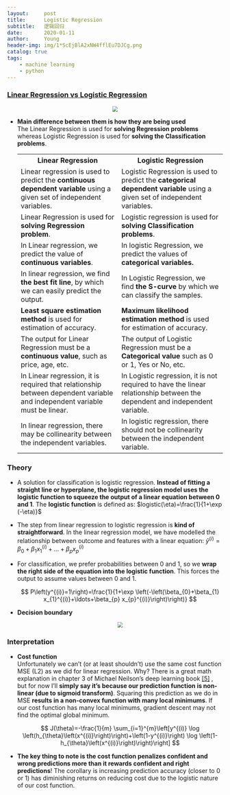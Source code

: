 ```yaml
---
layout:     post
title:      Logistic Regression
subtitle:   逻辑回归
date:       2020-01-11
author:     Young
header-img: img/1*ScEjBlA2xNW4fflEu7DJCg.png
catalog: true
tags:
    - machine learning
    - python
---
```


### [Linear Regression vs Logistic Regression](https://www.javatpoint.com/linear-regression-vs-logistic-regression-in-machine-learning)

<p align="center">
  <img src="https://static.javatpoint.com/tutorial/machine-learning/images/linear-regression-vs-logistic-regression.png" style="zoom:80%" />
</p>

- **Main difference between them is how they are being used**
  <br>
  The Linear Regression is used for **solving Regression problems** whereas Logistic Regression is used for **solving the Classification problems**. 

  <table class="alt">
  <tbody><tr>
  	<th>Linear Regression</th>
  	<th>Logistic Regression</th>
  </tr>
  <tr>
    <td>Linear regression is used to predict the <b>continuous dependent variable</b> using a given set of independent variables.</td>
    <td>Logistic Regression is used to predict the <b>categorical dependent variable </b> using a given set of independent variables.</td>
  </tr>
  <tr>
    <td>Linear Regression is used for <b>solving Regression problem</b>.</td>
    <td>Logistic regression is used for <b>solving Classification problems</b>.</td>
  </tr>
  <tr>
    <td>In Linear regression, we predict the value of <b>continuous variables</b>.</td>
    <td>In logistic Regression, we predict the values of <b>categorical variables</tb>.</td>
  </tr>
  <tr>
    <td>In linear regression, we find <b>the best fit line</b>, by which we can easily predict the output.</td>
    <td>In Logistic Regression, we find <b>the S-curve</b> by which we can classify the samples.</td>
  </tr>
  <tr>
    <td><b>Least square estimation method</b> is used for estimation of accuracy.</td>
    <td><b>Maximum likelihood estimation method</b> is used for estimation of accuracy.</td>
  </tr>
  <tr>
    <td>The output for Linear Regression must be a <b>continuous value</b>, such as price, age, etc.</td>
  	<td>The output of Logistic Regression must be a <b>Categorical value</b> such as 0 or 1, Yes or No, etc.</td>
  </tr>
  <tr>
  	<td>In Linear regression, it is required that relationship between dependent variable and independent variable must be linear.</td>
  	<td>In Logistic regression, it is not required to have the linear relationship between the dependent and independent variable.</td>
  </tr>
  <tr>
  	<td>In linear regression, there may be collinearity between the independent variables.</td>
  	<td>In logistic regression, there should not be collinearity between the independent variable.</td>
  </tr>
  </tbody></table>

### Theory

- A solution for classification is logistic regression. **Instead of fitting a straight line or hyperplane, the logistic regression model uses the logistic function to squeeze the output of a linear equation between 0 and 1**. The **logistic function** is defined as: $logistic(\eta)=\frac{1}{1+\exp (-\eta)}$

- The step from linear regression to logistic regression is **kind of straightforward**. In the linear regression model, we have modelled the relationship between outcome and features with a linear equation: $\hat{y}^{(i)}=\beta_{0}+\beta_{1} x_{1}^{(i)}+\ldots+\beta_{p} x_{p}^{(i)}$
- For classification, we prefer probabilities between 0 and 1, so we **wrap the right side of the equation into the logistic function**. This forces the output to assume values between 0 and 1.
  <p align="center">
  $$
  P\left(y^{(i)}=1\right)=\frac{1}{1+\exp \left(-\left(\beta_{0}+\beta_{1} 
  x_{1}^{(i)}+\ldots+\beta_{p} x_{p}^{(i)}\right)\right)}
  $$
  </p>
  
- **Decision boundary**
  
  <p align="center">
    <img src="https://ml-cheatsheet.readthedocs.io/en/latest/_images/logistic_regression_sigmoid_w_threshold.png" style="zoom:80%" />
  </p>

### Interpretation

- **Cost function**
  <br>
  Unfortunately we can’t (or at least shouldn’t) use the same cost function MSE (L2) as we did for linear regression. Why? There is a great math explanation in chapter 3 of Michael Neilson’s deep learning book [[5]](http://neuralnetworksanddeeplearning.com/chap3.html
) , but for now I’ll **simply say it’s because our prediction function is non-linear (due to sigmoid transform)**. Squaring this prediction as we do in MSE **results in a non-convex function with many local minimums**. If our cost function has many local minimums, gradient descent may not find the optimal global minimum.
  <p align="center">
  $$
  J(\theta)=-\frac{1}{m} \sum_{i=1}^{m}\left[y^{(i)} \log   
  \left(h_{\theta}\left(x^{(i)}\right)\right)+\left(1-y^{(i)}\right) \log \left(1-
  h_{\theta}\left(x^{(i)}\right)\right)\right]
  $$
  </p>

- **The key thing to note is the cost function penalizes confident and wrong predictions more than it rewards confident and right predictions**! The corollary is increasing prediction accuracy (closer to 0 or 1) has diminishing returns on reducing cost due to the logistic nature of our cost function.
